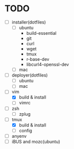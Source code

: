 # TODO

- [ ] installer(dotfiles)
  - [ ] ubuntu
    - build-essential
    - git
    - curl
    - wget
    - tmux
    - r-base-dev
    - libcurl4-openssl-dev
  - [ ] mac
- [ ] deployer(dotfiles)
  - [ ] ubuntu
  - [ ] mac
- [ ] vim
  - [x] build & install
  - [ ] vimrc
- [ ] zsh
  - [ ] zplug
- [ ] tmux
  - [x] build & install
  - [ ] config
- [ ] anyenv
- [ ] iBUS and mozc(ubuntu)
